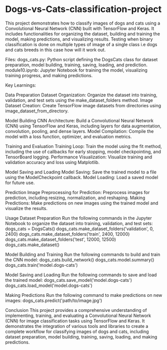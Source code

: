 # Dogs-vs-Cats-classification-project
This project demonstrates how to classify images of dogs and cats using a Convolutional Neural Network (CNN) built with TensorFlow and Keras. It includes functionalities for organizing the dataset, building and training the model, making predictions, and visualizing results. Testing when binary classification is done on multiple types of image of a single class i.e dogs and cats breeds in this case how will it work out.

Files:
dogs_cats.py: Python script defining the DogsCats class for dataset preparation, model building, training, saving, loading, and prediction.
module10.ipynb: Jupyter Notebook for training the model, visualizing training progress, and making predictions.

Key Learnings:

Data Preparation
Dataset Organization: Organize the dataset into training, validation, and test sets using the make_dataset_folders method.
Image Dataset Creation: Create TensorFlow image datasets from directories using image_dataset_from_directory.

Model Building
CNN Architecture: Build a Convolutional Neural Network (CNN) using TensorFlow and Keras, including layers for data augmentation, convolution, pooling, and dense layers.
Model Compilation: Compile the model with a loss function, optimizer, and evaluation metrics.

Training and Evaluation
Training Loop: Train the model using the fit method, including the use of callbacks for early stopping, model checkpointing, and TensorBoard logging.
Performance Visualization: Visualize training and validation accuracy and loss using Matplotlib.

Model Saving and Loading
Model Saving: Save the trained model to a file using the ModelCheckpoint callback.
Model Loading: Load a saved model for future use.

Prediction
Image Preprocessing for Prediction: Preprocess images for prediction, including resizing, normalization, and reshaping.
Making Predictions: Make predictions on new images using the trained model and visualize the results.

Usage
Dataset Preparation
Run the following commands in the Jupyter Notebook to organize the dataset into training, validation, and test sets:
dogs_cats = DogsCats()
dogs_cats.make_dataset_folders('validation', 0, 2400)
dogs_cats.make_dataset_folders('train', 2400, 12000)
dogs_cats.make_dataset_folders('test', 12000, 12500)
dogs_cats.make_dataset()


Model Building and Training
Run the following commands to build and train the CNN model:
dogs_cats.build_network()
dogs_cats.model.summary()
dogs_cats.train('model.dogs-cats')

Model Saving and Loading
Run the following commands to save and load the trained model:
dogs_cats.save_model('model.dogs-cats')
dogs_cats.load_model('model.dogs-cats')

Making Predictions
Run the following command to make predictions on new images:
dogs_cats.predict('path/to/image.jpg')

Conclusion
This project provides a comprehensive understanding of implementing, training, and evaluating a Convolutional Neural Network (CNN) for image classification tasks using TensorFlow and Keras. It demonstrates the integration of various tools and libraries to create a complete workflow for classifying images of dogs and cats, including dataset preparation, model building, training, saving, loading, and making predictions.
